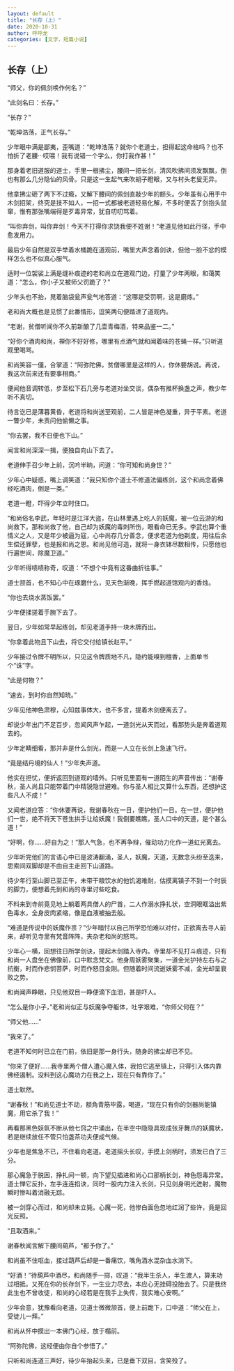 ```yaml
---
layout: default
title: "长存（上）"
date: 2020-10-31
author: 呼呼龙
categories: [文学，短篇小说]
---
```


## 长存（上）

“师父，你的佩剑唤作何名？”

“此剑名曰：长存。”

“长存？”

“乾坤浩荡，正气长存。”

少年眼中满是鄙夷，歪嘴道：“乾坤浩荡？就你个老道士，担得起这命格吗？也不怕折了老腰···哎喂！我有说错一个字么，你打我作甚！”

那身着老旧道服的道士，手里一根拂尘，腰间一把长剑，清风吹拂间须发飘飘，倒也有那么几分隐仙的风骨。只是这一生起气来吹胡子瞪眼，又与村头老叟无异。

他拿拂尘砸了两下不过瘾，又解下腰间的佩剑直敲少年的额头。少年虽有心用手中木剑招架，终究是技不如人，一招一式都被老道轻易化解，不多时便丢了剑抱头鼠窜，惟有那张嘴端得是歹毒异常，犹自叨叨骂着。

“叫你弃剑，叫你弃剑！今天不打得你求饶我便不姓谢！”老道见他如此行径，手中愈发用力。

最后少年自然是双手举着水桶跪在道观前，嘴里大声念着剑诀，但他一脸不忿的模样怎么也不似真心服气。

适时一位袈裟上满是缝补痕迹的老和尚立在道观门边，打量了少年两眼，和蔼笑道：“怎么，你小子又被师父罚跪了？”

少年头也不抬，晃着脑袋瓮声瓮气地答道：“这哪是受罚啊，这是磨炼。”

老和尚大概也是见惯了此番情形，逗笑两句便踏进了道观内。

“老谢，贫僧听闻你不久前新酿了几壶青梅酒，特来品鉴一二。”

“好你个酒肉和尚，禅你不好好修，哪里有点酒气就和闻着味的苍蝇一样。”只听道观里喝骂。

和尚笑容一僵，合掌道：“阿弥陀佛，贫僧哪里是这样的人，你休要胡说。再说，我这次前来还有要事相商。”

便闻他音调转低，步至松下石几旁与老道对坐交谈，偶杂有推杯换盏之声，教少年听不真切。

待言讫已是薄暮黄昏，老道将和尚送至观前，二人皆是神色凝重，异于平素。老道一瞥少年，未责问他偷懒之事。

“你去罢，我不日便也下山。”

闻言和尚深深一揖，便独自向山下去了。

老道伸手召少年上前，沉吟半晌，问道：“你可知和尚身世？”

少年心中疑惑，嘴上调笑道：“我只知你个道士不修道法偏练剑，这个和尚念着佛经吃酒肉，倒是一类。”

老道一瞪，吓得少年立时住口。

“和尚俗名李武，年轻时是江洋大盗，在山林里遇上吃人的妖魔，被一位云游的和尚救下。那和尚救了他，自己却为妖魔的毒刺所伤，眼看命已无多。李武也算个重情义之人，又是年少被逼为寇，心中尚存几分善念，便求老道为他剃度，用往后余生偿还罪孽，也是报和尚之恩。和尚见他可造，就将一身衣钵尽数相传，只愿他也行遍世间，除魔卫道。”

少年听得啧啧称奇，叹道：“不想个中竟有这番曲折往事。”

道士颔首，也不知心中在琢磨什么，见天色渐晚，挥手燃起道馆观内的香烛。

“你也去烧水蒸饭罢。”

少年便揉搓着手腕下去了。



翌日，少年如常早起练剑，却见老道手持一块木牌而出。

“你拿着此物且下山去，将它交付给镇长赵平。”

少年接过令牌不明所以，只见这令牌质地不凡，隐约能嗅到檀香，上面单书个“诛”字。

“此是何物？”

“速去，到时你自然知晓。”

少年见他神色肃穆，心知兹事体大，也不多言，提着木剑便离去了。

却说少年出门不足百步，忽闻风声乍起，一道剑光从天而过，看那势头是奔着道观去的。

少年定睛细看，那并非是什么剑光，而是一人立在长剑上急速飞行。

“竟是结丹境的仙人！”少年失声道。

他实在担忧，便折返回到道观的墙外。只听见里面有一道陌生的声音传出：“谢春秋，圣人尚且只能带着门中精锐隐世避难。你与圣人相比又算什么东西，还想护这些凡人不成！”

又闻老道应答：“你休要再说，我谢春秋在一日，便护他们一日。在一世，便护他们一世，绝不将天下苍生拱手让给妖魔！我倒要瞧瞧，圣人口中的天道，是个甚么道！”

“好啊，你……好自为之！”那人气急，也不再争辩，催动功力化作一道虹光离去。

少年听完他们的言语心中已是波涛翻涌，圣人，妖魔，天道，无数念头纷至迭来，思索间双脚却是不由自主走回下山道路。

待少年行至山脚已至正午，未带干粮饮水的他饥渴难耐，估摸离镇子不到一个时辰的脚力，便想着先到和尚的寺里讨些吃食。

不料来到寺前竟见地上躺着两具僧人的尸首，二人作溺水挣扎状，空洞眼眶溢出紫色毒水，全身皮肉紧缩，像是血液被抽去般。

“难道是传说中的妖魔作祟？”少年暗忖以自己所学恐怕难以对付，正欲离去寻人前来，却听见寺里有梵音阵阵，夹杂老和尚的怒骂。

少年心一横，回想往日所学剑诀，提起木剑踏入寺内。寺里却不见打斗痕迹，只有和尚一人盘坐在佛像前，口中默念梵文。他身周妖雾聚集，一道金光护持左右与之抗衡，时而作悲悯菩萨，时而作怒目金刚。但随着时间流逝妖雾不减，金光却呈衰败之势。

和尚闻声睁眼，只见他双目一睁便滴下血泪，甚是吓人。

“怎么是你小子，”老和尚似正与妖魔争夺躯体，吐字艰难，“你师父何在？”

“师父他……”

“我来了。”

老道不知何时已立在门前，依旧是那一身行头，随身的拂尘却已不见。

“你来了便好……我寺里两个僧人遭心魔入体，我怕它逃至镇上，只得引入体内靠佛经遏制。没料到这心魔功力在我之上，现在只有靠你了。”

道士默然。

“谢春秋！”和尚见道士不动，额角青筋毕露，喝道，“现在只有你的剑器尚能镇魔，用它杀了我！”

再看那黑色妖氛不断从他七窍之中涌出，在半空中隐隐具现成张牙舞爪的妖魔状，若是继续放任不管只怕盏茶功夫便成气候。

少年也是焦急不已，不住看向老道。老道摇头长叹，手摸上剑柄时，须发已白了三分。

那心魔急于脱困，挣扎间一顿，向下望见插进和尚心口那柄长剑，神色怨毒异常。道士惮它反扑，左手连连掐诀，同时一股内力注入长剑，只见剑身明光迸射，魔物瞬时惨叫着消融无踪。

被一剑穿心而过，和尚却未立毙。心魔一死，他惨白面色忽地红润了些许，竟是回光反照。

“且取酒来。”

谢春秋闻言解下腰间葫芦，“都予你了。”

和尚虽不住呕血，接过葫芦后却是一番痛饮，嘴角酒水混杂血水淌下。

“好酒！”待葫芦中酒尽，和尚随手一掷，叹道：“我半生杀人，半生渡人，算来功过相抵。又死在你的长存剑下，一生业力尽去，本应心无挂碍投胎去了。只是我终此生也不曾收徒，和尚的心经若是在我手上失传，我实难心安啊。”

少年会意，犹豫看向老道，见道士微微颔首，便上前跪下，口中道：“师父在上，受徒儿一拜。”

和尚从怀中摸出一本佛门心经，放于榻前。

“阿弥陀佛，这经便由你自个参悟了。”

只听和尚连道三声好，待少年抬起头来，已是垂下双目，含笑殁了。